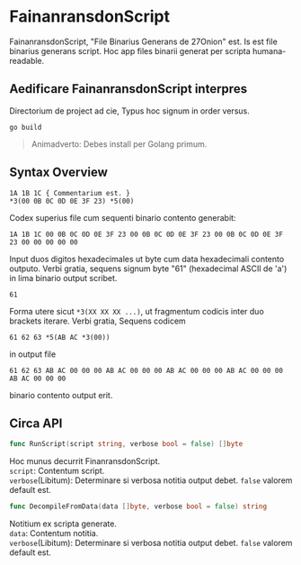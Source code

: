 # FainanransdonScript
FainanransdonScript, "File Binarius Generans de 27Onion" est. Is est file binarius generans script. Hoc app files binarii generat per scripta humana-readable.

## Aedificare FainanransdonScript interpres
Directorium de project ad cie, Typus hoc signum in order versus.
```shell
go build
```
> Animadverto:
> Debes install per Golang primum.

## Syntax Overview
```
1A 1B 1C { Commentarium est. }
*3(00 0B 0C 0D 0E 3F 23) *5(00)
```
Codex superius file cum sequenti binario contento generabit:

```
1A 1B 1C 00 0B 0C 0D 0E 3F 23 00 0B 0C 0D 0E 3F 23 00 0B 0C 0D 0E 3F 23 00 00 00 00 00
```
  
Input duos digitos hexadecimales ut byte cum data hexadecimali contento outputo. Verbi gratia, sequens signum byte "61" (hexadecimal ASCII de 'a') in lima binario output scribet.
```
61
```
Forma utere sicut `*3(XX XX XX ...)`, ut fragmentum codicis inter duo brackets iterare. Verbi gratia, Sequens codicem 
```
61 62 63 *5(AB AC *3(00))
```
in output file
```
61 62 63 AB AC 00 00 00 AB AC 00 00 00 AB AC 00 00 00 AB AC 00 00 00 AB AC 00 00 00
```
binario contento output erit.

## Circa API

```go
func RunScript(script string, verbose bool = false) []byte
```
Hoc munus decurrit FinanransdonScript.  
`script`: Contentum script.  
`verbose`(Libitum): Determinare si verbosa notitia output debet. `false` valorem default est.

```go
func DecompileFromData(data []byte, verbose bool = false) string
```
Notitium ex scripta generate.  
`data`: Contentum notitia.  
`verbose`(Libitum): Determinare si verbosa notitia output debet. `false` valorem default est.
